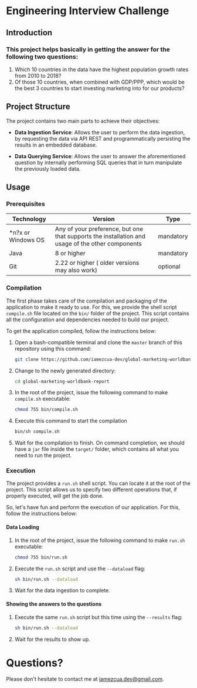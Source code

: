 # Engineering Interview Challenge

## Introduction

### This project helps basically in getting the answer for the following two questions:

1. Which 10 countries in the data have the highest population growth rates from 2010 to 2018?
1. Of those 10 countries, when combined with GDP/PPP, which would be the best 3 countries to start investing marketing into for our products?

## Project Structure

The project contains two main parts to achieve their objectives:

- **Data Ingestion Service**: Allows the user to perform the data ingestion, by requesting the data via API REST and programmatically persisting the results in an embedded database.

- **Data Querying Service**: Allows the user to answer the aforementioned question by internally performing SQL queries that in turn manipulate the previously loaded data.

## Usage

### Prerequisites

|Technology|Version|Type|
|----------|-------|----|
|*n?x or Windows OS | Any of your preference, but one that supports the installation and usage of the other components|mandatory|
|Java|8 or higher|mandatory|
|Git|2.22 or higher ( older versions may also work)| optional|

### Compilation

The first phase takes care of the compilation and packaging of the application to make it ready to use. 
For this, we provide the shell script `compile.sh` file located on the `bin/` folder of the project. This script contains all the configuration and dependencies needed to build our project.

To get the application compiled, follow the instructions below:

1. Open a bash-compatible terminal and clone the `master` branch of this repository using this command: 
    ```bash
    git clone https://github.com/iamezcua-dev/global-marketing-worldbank-report.git
    ```

1. Change to the newly generated directory:
    ```bash
    cd global-marketing-worldbank-report
    ```

1. In the root of the project, issue the following command to make `compile.sh` executable:
    ```bash
    chmod 755 bin/compile.sh
    ```
   
1.  Execute this command to start the compilation
    ```bash
    bin/sh compile.sh
    ```
    
1. Wait for the compilation to finish. On command completion, we should have a `jar` file inside the `target/` folder, which contains all what you need to run the project.

### Execution

The project provides a `run.sh` shell script. You can locate it at the root of the project. This script allows us to specify two different operations that, if properly executed, will get the job done.

So, let's have fun and perform the execution of our application. For this, follow the instructions below:

#### Data Loading

 1. In the root of the project, issue the following command to make `run.sh` executable:
    ```bash
    chmod 755 bin/run.sh
    ```
    
 1. Execute the `run.sh` script and use the `--dataload` flag:
    ```bash
    sh bin/run.sh --dataload
    ```

 1. Wait for the data ingestion to complete.

#### Showing the answers to the questions

 1. Execute the same `run.sh` script but this time using the `--results` flag:
    ```bash
    sh bin/run.sh --dataload
    ```

 1. Wait for the results to show up.

# Questions?

Please don't hesitate to contact me at <iamezcua.dev@gmail.com>.
